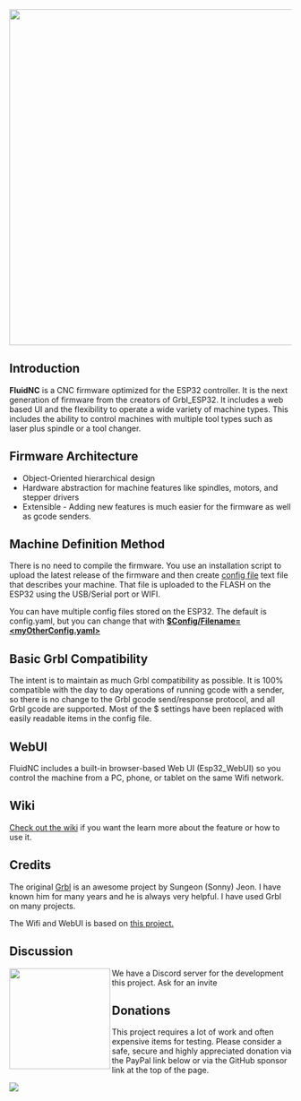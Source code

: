 <img src="https://github.com/bdring/FluidNC/wiki/images/logos/FluidNC.svg" width="600">

## Introduction

**FluidNC** is a CNC firmware optimized for the ESP32 controller. It is the next generation of firmware from the creators of Grbl_ESP32. It includes a web based UI and the flexibility to operate a wide variety of machine types. This includes the ability to control machines with multiple tool types such as laser plus spindle or a tool changer.  

## Firmware Architecture

- Object-Oriented hierarchical design
- Hardware abstraction for machine features like spindles, motors, and stepper drivers
- Extensible - Adding new features is much easier for the firmware as well as gcode senders.

## Machine Definition Method

There is no need to compile the firmware. You use an installation script to upload the latest release of the firmware and then create [config file](http://wiki.fluidnc.com/en/config/overview) text file that describes your machine.  That file is uploaded to the FLASH on the ESP32 using the USB/Serial port or WIFI.

You can have multiple config files stored on the ESP32. The default is config.yaml, but you can change that with [**$Config/Filename=<myOtherConfig.yaml>**](http://wiki.fluidnc.com/en/features/commands_and_settings#config_filename)

## Basic Grbl Compatibility

The intent is to maintain as much Grbl compatibility as possible. It is 100% compatible with the day to day operations of running gcode with a sender, so there is no change to the Grbl gcode send/response protocol, and all Grbl gcode are supported. Most of the $ settings have been replaced with easily readable items in the config file.


## WebUI

FluidNC includes a built-in browser-based Web UI (Esp32_WebUI) so you control the machine from a PC, phone, or tablet on the same Wifi network.

## Wiki

[Check out the wiki](http://wiki.fluidnc.com) if you want the learn more about the feature or how to use it.

## Credits

The original [Grbl](https://github.com/gnea/grbl) is an awesome project by Sungeon (Sonny) Jeon. I have known him for many years and he is always very helpful. I have used Grbl on many projects.

The Wifi and WebUI is based on [this project.](https://github.com/luc-github/ESP3D-WEBUI)  

## Discussion

<img src="http://wiki.fluidnc.com/discord-logo_trans.png" width="180" align="left">

We have a Discord server for the development this project. Ask for an invite


## Donations

This project requires a lot of work and often expensive items for testing. Please consider a safe, secure and highly appreciated donation via the PayPal link below or via the GitHub sponsor link at the top of the page.

[![](https://www.paypalobjects.com/en_US/i/btn/btn_donateCC_LG.gif)](https://www.paypal.com/donate/?hosted_button_id=8DYLB6ZYYDG7Y)
